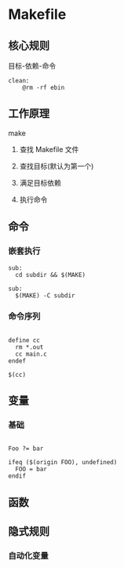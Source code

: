 # Makefile

## 核心规则

目标-依赖-命令

```mak
clean:
	@rm -rf ebin
```

## 工作原理

make

1. 查找 Makefile 文件

2. 查找目标(默认为第一个)

3. 满足目标依赖

4. 执行命令

## 命令

### 嵌套执行

```mak
sub:
  cd subdir && $(MAKE)

sub:
  $(MAKE) -C subdir

```

### 命令序列

```mak

define cc
  rm *.out
  cc main.c
endef

$(cc)

```

## 变量

### 基础

```mak

Foo ?= bar

ifeq ($(origin FOO), undefined)
  FOO = bar
endif

```

## 函数

## 隐式规则

### 自动化变量
